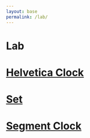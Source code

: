 ```yaml
---
layout: base
permalink: /lab/
---
```

<div class="lists">
<h1>Lab</h1>
<a href="/lab/helvetica/"><h1>Helvetica Clock</h1></a>
<a href="/lab/set/"><h1>Set</h1></a>
<a href="/lab/segment/"><h1>Segment Clock</h1></a>
</div>